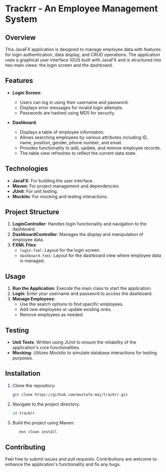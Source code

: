 # Trackrr - An Employee Management System

## Overview

This JavaFX application is designed to manage employee data with features for login authentication, data display, and CRUD operations. The application uses a graphical user interface (GUI) built with JavaFX and is structured into two main views: the login screen and the dashboard.

## Features

- **Login Screen**:
    - Users can log in using their username and password.
    - Displays error messages for invalid login attempts.
    - Passwords are hashed using MD5 for security.

- **Dashboard**:
    - Displays a table of employee information.
    - Allows searching employees by various attributes including ID, name, position, gender, phone number, and email.
    - Provides functionality to add, update, and remove employee records.
    - The table view refreshes to reflect the current data state.

## Technologies

- **JavaFX**: For building the user interface.
- **Maven**: For project management and dependencies.
- **JUnit**: For unit testing.
- **Mockito**: For mocking and testing interactions.

## Project Structure

1. **LoginController**: Handles login functionality and navigation to the dashboard.
2. **DashboardController**: Manages the display and manipulation of employee data.
3. **FXML Files**:
    - `login.fxml`: Layout for the login screen.
    - `dashboard.fxml`: Layout for the dashboard view where employee data is managed.

## Usage

1. **Run the Application**: Execute the main class to start the application.
2. **Login**: Enter your username and password to access the dashboard.
3. **Manage Employees**:
    - Use the search options to find specific employees.
    - Add new employees or update existing ones.
    - Remove employees as needed.

## Testing

- **Unit Tests**: Written using JUnit to ensure the reliability of the application's core functionalities.
- **Mocking**: Utilizes Mockito to simulate database interactions for testing purposes.

## Installation

1. Clone the repository:
   ```bash
   git clone https://github.com/mustafa-maj/trackrr.git
2. Navigate to the project directory:
    ```bash
   cd trackrr
3. Build the project using Maven:
    ```bash
       mvn clean install

## Contributing
Feel free to submit issues and pull requests. Contributions are welcome to enhance the application's functionality and fix any bugs.